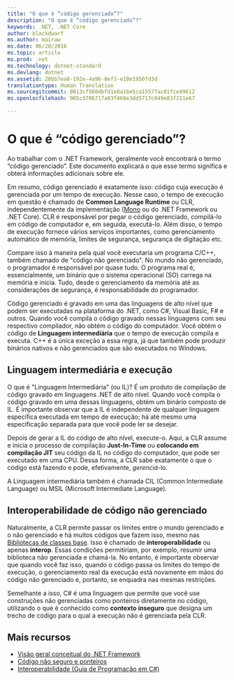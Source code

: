 ```yaml
---
title: "O que é “código gerenciado”?"
description: "O que é “código gerenciado”?"
keywords: .NET, .NET Core
author: blackdwarf
ms.author: mairaw
ms.date: 06/20/2016
ms.topic: article
ms.prod: .net
ms.technology: dotnet-standard
ms.devlang: dotnet
ms.assetid: 20bb7ea8-192e-4a96-8ef3-e10e1950fd3d
translationtype: Human Translation
ms.sourcegitcommit: 0013cf5604bfd1e8a16e5ca15577ac81fce49612
ms.openlocfilehash: 905c3706717a03f468e3dd5717c049e83f211e67

---
```


# <a name="what-is-managed-code"></a>O que é “código gerenciado”?

Ao trabalhar com o .NET Framework, geralmente você encontrará o termo “código gerenciado”. Este documento explicará o que esse termo significa e obterá informações adicionais sobre ele.

Em resumo, código gerenciado é exatamente isso: código cuja execução é gerenciada por um tempo de execução. Nesse caso, o tempo de execução em questão é chamado de **Common Language Runtime** ou CLR, independentemente da implementação ([Mono](http://www.mono-project.com/) ou do .NET Framework ou .NET Core). CLR é responsável por pegar o código gerenciado, compilá-lo em código de computador e, em seguida, executá-lo. Além disso, o tempo de execução fornece vários serviços importantes, como gerenciamento automático de memória, limites de segurança, segurança de digitação etc.

Compare isso à maneira pela qual você executaria um programa C/C++, também chamado de "código não gerenciado". No mundo não gerenciado, o programador é responsável por quase tudo. O programa real é, essencialmente, um binário que o sistema operacional (SO) carrega na memória e inicia. Tudo, desde o gerenciamento da memória até as considerações de segurança, é responsabilidade do programador.

Código gerenciado é gravado em uma das linguagens de alto nível que podem ser executadas na plataforma do .NET, como C#, Visual Basic, F# e outros. Quando você compila o código gravado nessas linguagens com seu respectivo compilador, não obtém o código do computador. Você obtém o código de **Linguagem intermediária** que o tempo de execução compila e executa. C++ é a única exceção a essa regra, já que também pode produzir binários nativos e não gerenciados que são executados no Windows.

## <a name="intermediate-language-execution"></a>Linguagem intermediária e execução

O que é "Linguagem Intermediária" (ou IL)? É um produto de compilação de código gravado em linguagens .NET de alto nível. Quando você compila o código gravado em uma dessas linguagens, obtém um binário composto de IL. É importante observar que a IL é independente de qualquer linguagem específica executada em tempo de execução; há até mesmo uma especificação separada para que você pode ler se desejar.

Depois de gerar a IL do código de alto nível, execute-o. Aqui, a CLR assume e inicia o processo de compilação **Just-In-Time** ou **colocando em compilação JIT** seu código da IL no código do computador, que pode ser executado em uma CPU. Dessa forma, a CLR sabe exatamente o que o código está fazendo e pode, efetivamente, _gerenciá_-lo.

A Linguagem intermediária também é chamada CIL (Common Intermediate Language) ou MSIL (Microsoft Intermediate Language).

## <a name="unmanaged-code-interoperability"></a>Interoperabilidade de código não gerenciado

Naturalmente, a CLR permite passar os limites entre o mundo gerenciado e o não gerenciado e há muitos códigos que fazem isso, mesmo nas [Bibliotecas de classes base](framework-libraries.md). Isso é chamado de **interoperabilidade** ou apenas **interop**. Essas condições permitiriam, por exemplo, resumir uma biblioteca não gerenciada e chamá-la. No entanto, é importante observar que quando você faz isso, quando o código passa os limites do tempo de execução, o gerenciamento real da execução está novamente em mãos do código não gerenciado e, portanto, se enquadra nas mesmas restrições.

Semelhante a isso, C# é uma linguagem que permite que você use construções não gerenciadas como ponteiros diretamente no código, utilizando o que é conhecido como **contexto inseguro** que designa um trecho de código para o qual a execução não é gerenciada pela CLR.

## <a name="more-resources"></a>Mais recursos

*   [Visão geral conceitual do .NET Framework](https://msdn.microsoft.com/library/zw4w595w.aspx)
*   [Código não seguro e ponteiros](https://msdn.microsoft.com/library/t2yzs44b.aspx)
*   [Interoperabilidade (Guia de Programação em C#)](https://msdn.microsoft.com/library/ms173184.aspx)



<!--HONumber=Nov16_HO4-->


